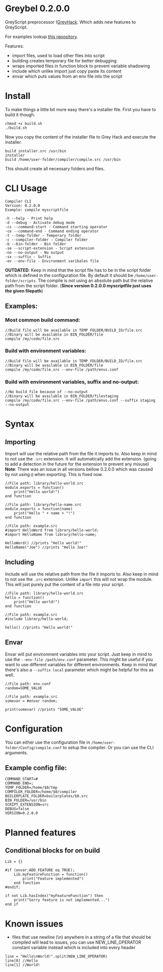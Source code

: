 # Greybel 0.2.0.0

GreyScript preprocessor ([GreyHack](https://store.steampowered.com/app/605230/Grey_Hack/). Which adds new features to GreyScript.

For examples lookup [this repository](https://github.com/ayecue/greyscript-library).

Features:
- import files, used to load other files into script
- building creates temporary file for better debugging
- wraps imported files in function block to prevent variable shadowing
- include which unlike import just copy paste its content
- envar which puts values from an env file into the script

# Install

To make things a little bit more easy there's a installer file. First you have to build it though.
```
chmod +x build.sh
./build.sh
```
Now you copy the content of the installer file to Grey Hack and execute the installer.
```
build installer.src /usr/bin
installer
build /home/user-folder/compiler/compile.src /usr/bin
```
This should create all necessary folders and files.

# CLI Usage
```
Compiler CLI
Version: 0.2.0.0
Example: compile myscriptfile

-h --help - Print help
-d --debug - Activate debug mode
-cs --command-start - Command starting operator
-ce --command-end - Command ending operator
-t --temp-folder - Temporary folder
-c --compiler-folder - Compiler folder
-b --bin-folder - Bin folder
-se --script-extension - Script extension
-no --no-output - No output
-sx --suffix - Suffix
-ev --env-file - Environment varibales file
```

**OUTDATED**: Keep in mind that the script file has to be in the script folder which is defined in the configuration file. By default it should be `/home/user-folder/scripts`. The compile is not using an absolute path but the relative path from the script folder. (**Since version 0.2.0.0 myscriptfile just uses the given filepath**)

## Examples:
### Most common build command:
```
//Build file will be available in TEMP_FOLDER/BUILD_ID/file.src
//Binary will be available in BIN_FOLDER/file
compile /my/code/file.src
```

### Build with environment variables:
```
//Build file will be available in TEMP_FOLDER/BUILD_ID/file.src
//Binary will be available in BIN_FOLDER/file
compile /my/code/file.src --env-file /path/envs.conf
```

### Build with environment variables, suffix and no-output:
```
//No build file because of --no-output
//Binary will be available in BIN_FOLDER/filestaging
compile /my/code/file.src --env-file /path/envs.conf --suffix staging --no-output
```

# Syntax

## Importing
Import will use the relative path from the file it imports to. Also keep in mind to not use the `.src` extension. It will automatically add the extension. (going to add a detection in the future for the extension to prevent any misuse)
**Note**: There was an issue in all versions bellow 0.2.0.0 which was caused by not using `@` when exporting. This is fixed now.
```
//File path: library/hello-world.src
module.exports = function()
	print("Hello world!")
end function

//File path: library/hello-name.src
module.exports = function(name)
	print("Hello " + name + "!")
end function

//File path: example.src
#import HelloWord from library/hello-world;
#import HelloName from library/hello-name;

HelloWord() //prints "Hello world!"
HelloName("Joe") //prints "Hello Joe!"
```

## Including
Include will use the relative path from the file it imports to. Also keep in mind to not use the `.src` extension. Unlike `import` this will not wrap the module. This will just purely put the content of a file into your script.
```
//File path: library/hello-world.src
hello = function()
	print("Hello world!")
end function

//File path: example.src
#include library/hello-world;

hello() //prints "Hello world!"
```

## Envar
Envar will put environment variables into your script. Just keep in mind to use the `--env-file /path/env.conf` parameter. This might be useful if you want to use different variables for different environments. Keep in mind that there's also a `--suffix local` parameter which might be helpful for this as well.
```
//File path: env.conf
random=SOME_VALUE

//File path: example.src
somevar = #envar random;

print(somevar) //prints "SOME_VALUE"
```

# Configuration

You can either use the configuration file in `/home/user-folder/Config/compile.conf` to setup the compiler. Or you can use the CLI arguments.

## Example config file:
```
COMMAND_START=#
COMMAND_END=;
TEMP_FOLDER=/home/$0/tmp
COMPILER_FOLDER=/home/$0/compiler
BOILERPLATE_FOLDER=boilerplates/$0.src
BIN_FOLDER=/usr/bin
SCRIPT_EXTENSION=src
DEBUG=false
VERSION=0.2.0.0
```

# Planned features

## Conditional blocks for on build
```
Lib = {}

#if (envar:ADD_FEATURE eq TRUE);
	Lib.myFeatureFunction = function()
		print("Feature implemented")
	end function
#endif;

if not Lib.hasIndex("myFeatureFunction") then
	print("Sorry feature is not implemented...")
end if
```

# Known issues

- files that use newline (\n) anywhere in a string of a file that should be compiled will lead to issues, you can use NEW_LINE_OPERATOR constant variable instead which is included into every header
```
line = "Hello\nWorld!".split(NEW_LINE_OPERATOR)
line[0] //Hello
line[1] //World!
```
